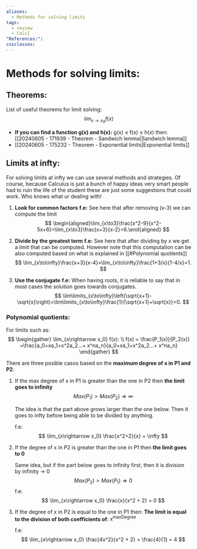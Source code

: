 ```yaml
---
aliases:
  - Methods for solving limits
tags:
  - review
  - CalcI
"References:": 
cssclasses:
---
```

# Methods for solving limits:

## Theorems: 
List of useful theorems for limit solving: 
$$
lim_{x\rightarrow x_0} f(x)
$$
+ **If you can find a function g(x) and h(x):** g(x) ≤ f(x) ≤ h(x) then: [[20240605 - 171939 - Theorem - Sandwich lemma|Sandwich lemma]]
+ [[20240605 - 175232 - Theorem - Exponential limits|Exponential limits]]
## Limits at infty:

For solving limits at infty we can use several methods and strategies. Of course, because Calculus is just a bunch of happy ideas very smart people had to ruin the life of the student these are just some suggestions that could work. Who knows what ur dealing with!

1. **Look for common factors**
**f.e:** See here that after removing (x-3) we can compute the limit
$$
\begin{aligned}\lim_{x\to3}\frac{x^2-9}{x^2-5x+6}=\lim_{x\to3}\frac{x+3}{x-2}=6.\end{aligned}
$$

2. **Divide by the greatest term**
**f.e:** See here that after dividing by x we get a limit that can be computed. However note that this computation can be also computed based on what is explained in [[#Polynomial quotients]]  
$$
\lim_{x\to\infty}\frac{x+3}{x-4}=\lim_{x\to\infty}\frac{1+3/x}{1-4/x}=1.
$$

3. **Use the conjugate**
**f.e:** When having roots, it is reliable to say that in most cases the solution goes towards conjugates. 
$$
\lim\limits_{x\to\infty}\left(\sqrt{x+1}-\sqrt{x}\right)=\lim\limits_{x\to\infty}\frac{1}{\sqrt{x+1}+\sqrt{x}}=0.
$$

### Polynomial quotients:
For limits such as: 
$$
\begin{gather}
\lim_{x\rightarrow x_0} f(x): \\ f(x) = \frac{P_1(x)}{P_2(x)} =\frac{a_0+xa_1+x^2a_2...+ x^na_n}{a_0+xa_1+x^2a_2...+ x^na_n}
\end{gather}
$$

There are three posible casos based on the **maximum degree of x in P1 and P2**: 

1. If the max degree of x in P1 is greater than the one in P2 then **the limit goes to infinity**
   $$
   Max(P_1) > Max(P_2) \Rightarrow \infty
   $$
   
   The idea is that the part above grows larger than the one below. Then it goes to infty before being able to be divided by anything. 
   
   f.e: 
	   $$
	   \lim_{x\rightarrow x_0} \frac{x^2+2}{x} = \infty
	   $$

2. If the degree of x in P2 is greater than the one in P1 then **the limit goes to 0**
   
   Same idea, but if the part below goes to infinity first, then it is division by infinity → 0 
   $$
   Max(P_2) > Max(P_1) \Rightarrow 0
   $$
   f.e: 
   $$
	   \lim_{x\rightarrow x_0} \frac{x}{x^2 + 2} = 0
	$$

3. If the degree of x in P2 is equal to the one in P1 then:
   **The limit is equal to the division of both coefficients of**: $x^{\text{maxDegree}}$
   
   f.e: 
	   $$
	   \lim_{x\rightarrow x_0} \frac{4x^2}{x^2 + 2} = \frac{4}{1} = 4
	   $$
	   
	   